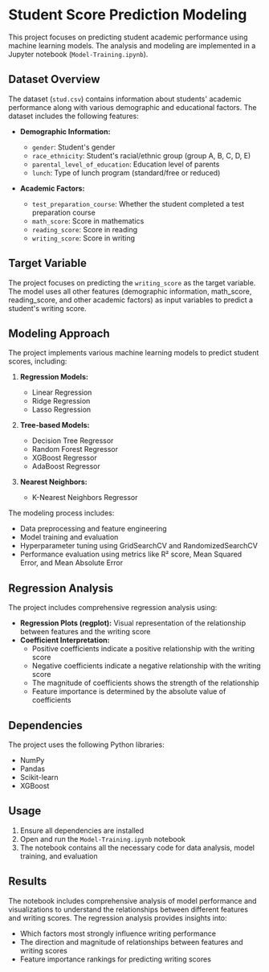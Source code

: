 # Student Score Prediction Modeling

This project focuses on predicting student academic performance using machine learning models. The analysis and modeling are implemented in a Jupyter notebook (`Model-Training.ipynb`).

## Dataset Overview

The dataset (`stud.csv`) contains information about students' academic performance along with various demographic and educational factors. The dataset includes the following features:

- **Demographic Information:**
  - `gender`: Student's gender
  - `race_ethnicity`: Student's racial/ethnic group (group A, B, C, D, E)
  - `parental_level_of_education`: Education level of parents
  - `lunch`: Type of lunch program (standard/free or reduced)

- **Academic Factors:**
  - `test_preparation_course`: Whether the student completed a test preparation course
  - `math_score`: Score in mathematics
  - `reading_score`: Score in reading
  - `writing_score`: Score in writing

## Target Variable

The project focuses on predicting the `writing_score` as the target variable. The model uses all other features (demographic information, math_score, reading_score, and other academic factors) as input variables to predict a student's writing score.

## Modeling Approach

The project implements various machine learning models to predict student scores, including:

1. **Regression Models:**
   - Linear Regression
   - Ridge Regression
   - Lasso Regression

2. **Tree-based Models:**
   - Decision Tree Regressor
   - Random Forest Regressor
   - XGBoost Regressor
   - AdaBoost Regressor

3. **Nearest Neighbors:**
   - K-Nearest Neighbors Regressor

The modeling process includes:
- Data preprocessing and feature engineering
- Model training and evaluation
- Hyperparameter tuning using GridSearchCV and RandomizedSearchCV
- Performance evaluation using metrics like R² score, Mean Squared Error, and Mean Absolute Error

## Regression Analysis

The project includes comprehensive regression analysis using:
- **Regression Plots (regplot):** Visual representation of the relationship between features and the writing score
- **Coefficient Interpretation:**
  - Positive coefficients indicate a positive relationship with the writing score
  - Negative coefficients indicate a negative relationship with the writing score
  - The magnitude of coefficients shows the strength of the relationship
  - Feature importance is determined by the absolute value of coefficients

## Dependencies

The project uses the following Python libraries:
- NumPy
- Pandas
- Scikit-learn
- XGBoost

## Usage

1. Ensure all dependencies are installed
2. Open and run the `Model-Training.ipynb` notebook
3. The notebook contains all the necessary code for data analysis, model training, and evaluation

## Results

The notebook includes comprehensive analysis of model performance and visualizations to understand the relationships between different features and writing scores. The regression analysis provides insights into:
- Which factors most strongly influence writing performance
- The direction and magnitude of relationships between features and writing scores
- Feature importance rankings for predicting writing scores